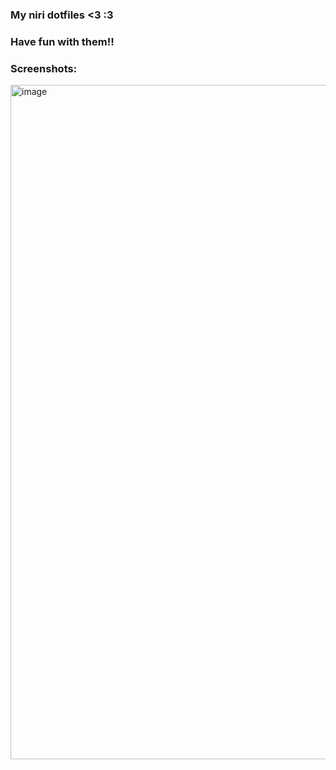 ### My niri dotfiles <3 :3
### Have fun with them!!

### Screenshots:
<img width="1920" height="1079" alt="image" src="https://github.com/user-attachments/assets/e41ed1b5-8bef-4f8f-a232-52a831c4adf5" />
